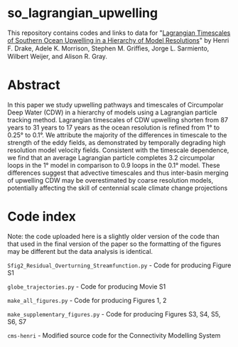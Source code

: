 # so_lagrangian_upwelling
This repository contains codes and links to data for "[Lagrangian Timescales of Southern Ocean Upwelling in a Hierarchy of Model Resolutions](http://rdcu.be/FZij)" by Henri F. Drake, Adele K. Morrison, Stephen M. Griﬃes, Jorge L. Sarmiento, Wilbert Weijer, and Alison R. Gray.

# Abstract

In this paper we study upwelling pathways and timescales of Circumpolar Deep Water (CDW) in a hierarchy of models using a Lagrangian particle tracking method. Lagrangian timescales of CDW upwelling shorten from 87 years to 31 years to 17 years as the ocean resolution is refined from 1° to 0.25° to 0.1°. We attribute the majority of the differences in timescale to the strength of the eddy fields, as demonstrated by temporally degrading high resolution model velocity fields. Consistent with the timescale dependence, we find that an average Lagrangian particle completes 3.2 circumpolar loops in the 1° model in comparison to 0.9 loops in the 0.1° model. These differences suggest that advective timescales and thus inter-basin merging of upwelling CDW may be overestimated by coarse resolution models, potentially affecting the skill of centennial scale climate change projections

# Code index
Note: the code uploaded here is a slightly older version of the code than that used in the final version of the paper so the formatting of the figures may be different but the data analysis is identical.

`Sfig2_Residual_Overturning_Streamfunction.py` - Code for producing Figure S1

`globe_trajectories.py` - Code for producing Movie S1

`make_all_figures.py` - Code for producing Figures 1, 2

`make_supplementary_figures.py` - Code for producing Figures S3, S4, S5, S6, S7

`cms-henri` - Modified source code for the Connectivity Modelling System
